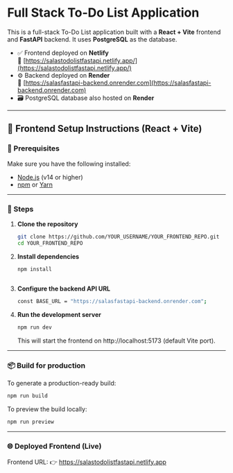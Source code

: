 # Full Stack To-Do List Application

This is a full-stack To-Do List application built with a **React + Vite** frontend and **FastAPI** backend. It uses **PostgreSQL** as the database.

- ✅ Frontend deployed on **Netlify**  
  🔗 [https://salastodolistfastapi.netlify.app/](https://salastodolistfastapi.netlify.app/)
- ⚙️ Backend deployed on **Render**  
  🔗 [https://salasfastapi-backend.onrender.com](https://salasfastapi-backend.onrender.com)
- 🗃️ PostgreSQL database also hosted on **Render**

---

## 🚀 Frontend Setup Instructions (React + Vite)

### 🔧 Prerequisites
Make sure you have the following installed:
- [Node.js](https://nodejs.org/) (v14 or higher)
- [npm](https://www.npmjs.com/) or [Yarn](https://yarnpkg.com/)

---

### 📁 Steps

1. **Clone the repository**
   ```bash
   git clone https://github.com/YOUR_USERNAME/YOUR_FRONTEND_REPO.git
   cd YOUR_FRONTEND_REPO

2. **Install dependencies**
   ```bash
   npm install
  
3. **Configure the backend API URL**
   ```bash
   const BASE_URL = "https://salasfastapi-backend.onrender.com";

4. **Run the development server**
   ```bash
   npm run dev
   ```
   This will start the frontend on http://localhost:5173 (default Vite port).

---

### 📦 Build for production
  To generate a production-ready build:
  ```bash
  npm run build
  ```
  To preview the build locally:
  ```bash
  npm run preview
  ```
---

### 🌐 Deployed Frontend (Live)
Frontend URL: 👉 https://salastodolistfastapi.netlify.app



